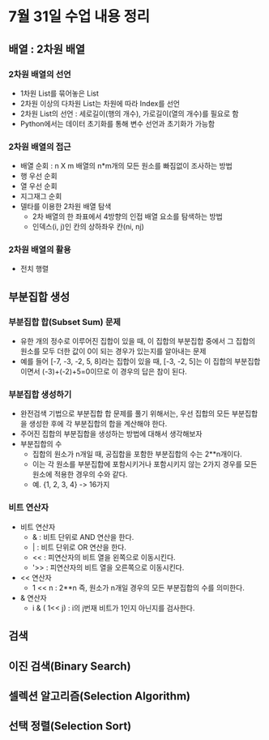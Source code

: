 # 7월 31일 수업 내용 정리
## 배열 : 2차원 배열
### 2차원 배열의 선언
- 1차원 List를 묶어놓은 List
- 2차원 이상의 다차원 List는 차원에 따라 Index를 선언
- 2차원 List의 선언 : 세로길이(행의 개수), 가로길이(열의 개수)를 필요로 함
- Python에서는 데이터 초기화를 통해 변수 선언과 초기화가 가능함

### 2차원 배열의 접근
- 배열 순회 : n X m 배열의 n*m개의 모든 원소를 빠짐없이 조사하는 방법
- 행 우선 순회
- 열 우선 순회
- 지그재그 순회
- 델타를 이용한 2차원 배열 탐색
    - 2차 배열의 한 좌표에서 4방향의 인접 배열 요소를 탐색하는 방법
    - 인덱스(i, j)인 칸의 상하좌우 칸(ni, nj)

### 2차원 배열의 활용
- 전치 행렬


## 부분집합 생성
### 부분집합 합(Subset Sum) 문제
- 유한 개의 정수로 이루어진 집합이 있을 때, 이 집합의 부분집합 중에서 그 집합의 원소를 모두 더한 값이 0이 되는 경우가 있는지를 알아내는 문제
- 예를 들어 [-7, -3, -2, 5, 8]라는 집합이 있을 때, [-3, -2, 5]는 이 집합의 부분집합이면서 (-3)+(-2)+5=0이므로 이 경우의 답은 참이 된다.

### 부분집합 생성하기
- 완전검색 기법으로 부분집합 합 문제를 풀기 위해서는, 우선 집합의 모든 부분집합을 생성한 후에 각 부분집합의  합을 계산해야 한다.
- 주어진 집합의 부분집합을 생성하는 방법에 대해서 생각해보자
- 부분집합의 수
    - 집합의 원소가 n개일 때, 공집합을 포함한 부분집합의 수는 2**n개이다.
    - 이는 각 원소를 부분집합에 포함시키거나 포함시키지 않는 2가지 경우를 모든 원소에 적용한 경우의 수와 같다.
    - 예. {1, 2, 3, 4} -> 16가지

### 비트 연산자
- 비트 연산자
    - & : 비트 단위로 AND 연산을 한다.
    - | : 비트 단위로 OR 연산을 한다.
    - << : 피연산자의 비트 열을 왼쪽으로 이동시킨다.
    - '>> : 피연산자의 비트 열을 오른쪽으로 이동시킨다.
- << 연산자
    - 1 << n : 2**n 즉, 원소가 n개일 경우의 모든 부분집합의 수를 의미한다.
- & 연산자
    - i & ( 1<< j) : i의 j번재 비트가 1인지 아닌지를 검사한다.
    

## 검색


## 이진 검색(Binary Search)


## 셀렉션 알고리즘(Selection Algorithm)


## 선택 정렬(Selection Sort)

